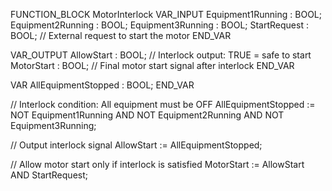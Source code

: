 FUNCTION_BLOCK MotorInterlock
VAR_INPUT
    Equipment1Running : BOOL;
    Equipment2Running : BOOL;
    Equipment3Running : BOOL;
    StartRequest : BOOL;         // External request to start the motor
END_VAR

VAR_OUTPUT
    AllowStart : BOOL;           // Interlock output: TRUE = safe to start
    MotorStart : BOOL;           // Final motor start signal after interlock
END_VAR

VAR
    AllEquipmentStopped : BOOL;
END_VAR

// Interlock condition: All equipment must be OFF
AllEquipmentStopped := NOT Equipment1Running AND NOT Equipment2Running AND NOT Equipment3Running;

// Output interlock signal
AllowStart := AllEquipmentStopped;

// Allow motor start only if interlock is satisfied
MotorStart := AllowStart AND StartRequest;

